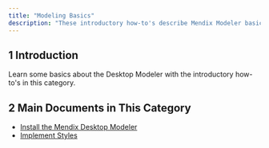 ```yaml
---
title: "Modeling Basics"
description: "These introductory how-to's describe Mendix Modeler basics as well as how to create and deploy your first app and implement styles."
---
```


## 1 Introduction

Learn some basics about the Desktop Modeler with the introductory how-to's in this category.

## 2 Main Documents in This Category

* [Install the Mendix Desktop Modeler](install-the-mendix-desktop-modeler)
* [Implement Styles](styles)


